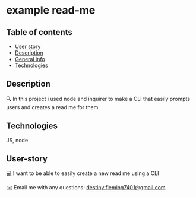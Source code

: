 
  # example read-me 
 
## Table of contents
* [User story](#user-story)
* [Description](#description)
* [General info](#general-info)
* [Technologies](#technologies)

## Description
🔍 In this project i used node and inquirer to make a CLI that easily prompts users and creates a read me for them

## Technologies
JS, node

## User-story
💻 I want to be able to easily create a new read me using a CLI

✉️ Email me with any questions: destiny.fleming7401@gmail.com
